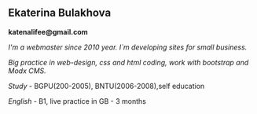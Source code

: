 ## Ekaterina Bulakhova

__katenalifee@gmail.com__

_I'm a webmaster since 2010 year. I`m developing sites for small business._  

_Big practice in web-design, css and html coding, work with  bootstrap and Modx CMS._
      
*Study* - BGPU(200-2005), BNTU(2006-2008),self education

*English* - B1, live practice in GB - 3 months